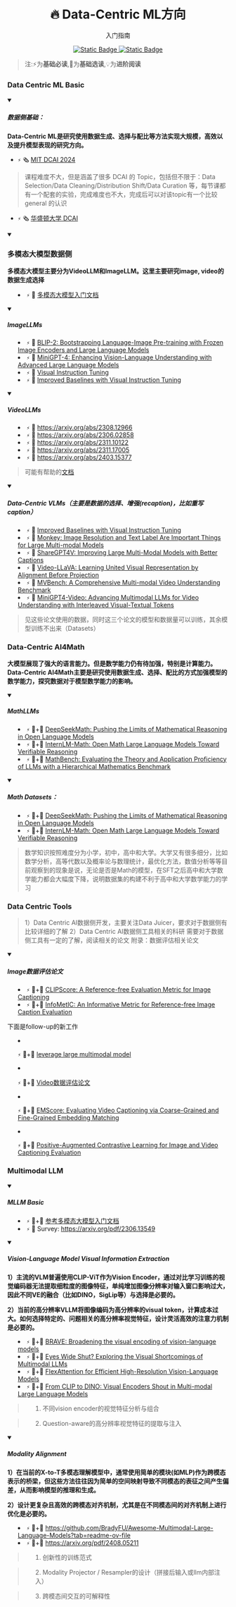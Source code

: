 <p align="center">
    <h1 align="center">🔥 Data-Centric ML方向</h1>
    <p align="center">入门指南</p>
    <p align="center">
        <a href="https://github.com/PKU-DAIR">
            <img alt="Static Badge" src="https://img.shields.io/badge/%C2%A9-PKU--DAIR-%230e529d?labelColor=%23003985">
        </a>
        <a href="https://github.com/PKU-DAIR">
            <img alt="Static Badge" src="https://img.shields.io/badge/PKU--DAIR-black?logo=github">
        </a>
    </p>
</p>

> 注:⚡为**基础必读**,💎为**基础选读**,💡为**进阶阅读**


### Data Centric ML Basic

<details open>
<summary>

##### 数据侧基础：

**Data-Centric ML是研究使用数据生成、选择与配比等方法实现大规模，高效以及提升模型表现的研究方向。**

</summary>

- `⚡` 🗞️ [MIT DCAI 2024](https://dcai.csail.mit.edu/)
> 课程难度不大，但是涵盖了很多 DCAI 的 Topic，包括但不限于：Data Selection/Data Cleaning/Distribution Shift/Data Curation 等，每节课都有一个配套的实验，完成难度也不大，完成后可以对该topic有一个比较 general 的认识
- `⚡` 🗞️ [华盛顿大学 DCAI](https://koh.pw/cse599j/)

<details open>
<summary>

### 多模态大模型数据侧

**多模态大模型主要分为VideoLLM和ImageLLM。这里主要研究image, video的数据生成选择**

- `⚡` 💭 [多模态大模型入门文档](https://wcny4qa9krto.feishu.cn/wiki/Lyq9wNeovivXpbkwaNVcebrCnnb?from=from_copylink)

<details open>
<summary>

##### ImageLLMs

- `⚡` 💭 [BLIP-2: Bootstrapping Language-Image Pre-training with Frozen Image Encoders and Large Language Models](https://arxiv.org/abs/2301.12597)
- `⚡` 💭 [MiniGPT-4: Enhancing Vision-Language Understanding with Advanced Large Language Models](https://arxiv.org/abs/2304.10592)
- `⚡` 💭 [Visual Instruction Tuning](https://arxiv.org/abs/2304.08485)
- `⚡` 💭 [Improved Baselines with Visual Instruction Tuning](https://arxiv.org/abs/2310.03744)

<details open>
<summary>

##### VideoLLMs

- `⚡` 💭 https://arxiv.org/abs/2308.12966
- `⚡` 💭 https://arxiv.org/abs/2306.02858
- `⚡` 💭 https://arxiv.org/abs/2311.10122
- `⚡` 💭 https://arxiv.org/abs/2311.17005
- `⚡` 💭 https://arxiv.org/abs/2403.15377

> 可能有帮助的[文档](https://docs.google.com/document/d/13iqTmfJZVt8Mk3yt9icXQq_Nvbkf99PGIKJaKJBb_2c/edit?usp=sharing)

<details open>
<summary>

##### Data-Centric VLMs（主要是数据的选择、增强(recaption)，比如重写caption）
- `⚡` 💭 [Improved Baselines with Visual Instruction Tuning](https://arxiv.org/abs/2310.03744)
- `⚡` 💭 [Monkey: Image Resolution and Text Label Are Important Things for Large Multi-modal Models](https://arxiv.org/abs/2311.06607)
- `⚡` 💭 [ShareGPT4V: Improving Large Multi-Modal Models with Better Captions](https://arxiv.org/abs/2311.12793)
- `⚡` 💭 [Video-LLaVA: Learning United Visual Representation by Alignment Before Projection](https://arxiv.org/abs/2311.10122)
- `⚡` 💭 [MVBench: A Comprehensive Multi-modal Video Understanding Benchmark](https://arxiv.org/abs/2311.17005)
- `⚡` 💭 [MiniGPT4-Video: Advancing Multimodal LLMs for Video Understanding with Interleaved Visual-Textual Tokens](https://arxiv.org/abs/2404.03413)
> 见这些论文使用的数据，同时这三个论文的模型和数据量可以训练，其余模型训练不出来（Datasets）


### Data-Centric AI4Math

**大模型展现了强大的语言能力。但是数学能力仍有待加强，特别是计算能力。Data-Centric AI4Math主要是研究使用数据生成、选择、配比的方式加强模型的数学能力，探究数据对于模型数学能力的影响。**

<details open>
<summary>

##### MathLLMs

- `⚡` 📄+🔧 [DeepSeekMath: Pushing the Limits of Mathematical Reasoning in Open Language Models](https://arxiv.org/abs/2402.03300)
- `⚡` 📄+🔧 [InternLM-Math: Open Math Large Language Models Toward Verifiable Reasoning](https://arxiv.org/abs/2402.06332)
- `⚡` 📄+🔧 [MathBench: Evaluating the Theory and Application Proficiency of LLMs with a Hierarchical Mathematics Benchmark](https://arxiv.org/abs/2405.12209)

<details open>
<summary>

##### Math Datasets：

- `⚡` 📄+🔧 [DeepSeekMath: Pushing the Limits of Mathematical Reasoning in Open Language Models](https://arxiv.org/abs/2402.03300)
- `⚡` 📄+🔧 [InternLM-Math: Open Math Large Language Models Toward Verifiable Reasoning](https://arxiv.org/abs/2402.06332)

> 数学知识按照难度分为小学，初中，高中和大学。大学又有很多细分，比如数学分析，高等代数以及概率论与数理统计，最优化方法，数值分析等等目前观察到的现象是说，无论是否是Math的模型，在SFT之后高中和大学数学能力都会大幅度下降，说明数据集的构建不利于高中和大学数学能力的学习

### Data Centric Tools

</summary>

> 1）Data Centric AI数据侧开发，主要关注Data Juicer，要求对于数据侧有比较详细的了解
> 2）Data Centric AI数据侧工具相关的科研
需要对于数据侧工具有一定的了解，阅读相关的论文
附录：数据评估相关论文

<details open>
<summary>

##### Image数据评估论文
- `⚡` 📄+🔧 [CLIPScore: A Reference-free Evaluation Metric for Image Captioning](https://arxiv.org/abs/2104.08718)
- `⚡` 📄+🔧 [InfoMetIC: An Informative Metric for Reference-free Image Caption Evaluation](https://aclanthology.org/2023.acl-long.178.pdf)

下面是follow-up的新工作
- `⚡` 📄+🔧 [leverage large multimodal model](https://arxiv.org/pdf/2406.06004)
- `⚡` 📄+🔧 [Video数据评估论文](https://arxiv.org/pdf/2407.18589)

- `⚡` 📄+🔧 [EMScore: Evaluating Video Captioning via Coarse-Grained and Fine-Grained Embedding Matching](https://arxiv.org/abs/2111.08919)

- `⚡` 📄+🔧 [Positive-Augmented Contrastive Learning for Image and Video Captioning Evaluation](https://arxiv.org/abs/2303.12112)


### Multimodal LLM

<details open>
<summary>

##### MLLM Basic

</summary>

- `⚡` 📄+🔧 [参考多模态大模型入门文档](https://wcny4qa9krto.feishu.cn/wiki/Lyq9wNeovivXpbkwaNVcebrCnnb)
- `⚡` 📄 Survey: https://arxiv.org/pdf/2306.13549

</details>

<details open>
<summary>

##### Vision-Language Model Visual Information Extraction

**1）主流的VLM普遍使用CLIP-ViT作为Vision Encoder，通过对比学习训练的视觉编码器无法提取细粒度的图像特征，单纯增加图像分辨率对输入窗口影响过大，因此不同VE的融合（比如DINO，SigLip等）与选择是必要的。**

**2）当前的高分辨率VLLM将图像编码为高分辨率的visual token，计算成本过大。如何选择特定的、问题相关的高分辨率视觉特征，设计灵活高效的注意力机制是必要的。**

</summary>

- `⚡` 📄+🔧 [BRAVE: Broadening the visual encoding of vision-language models](https://brave-vlms.epfl.ch/)
- `⚡` 📄+🔧 [Eyes Wide Shut? Exploring the Visual Shortcomings of Multimodal LLMs](https://arxiv.org/abs/2401.06209)
- `⚡` 📄+🔧 [FlexAttention for Efficient High-Resolution Vision-Language Models](https://arxiv.org/abs/2407.20228)
- `⚡` 📄+🔧 [From CLIP to DINO: Visual Encoders Shout in Multi-modal Large Language Models](https://arxiv.org/abs/2310.08825)

> 1. 不同vision encoder的视觉特征分析与组合

> 2. Question-aware的高分辨率视觉特征的提取与注入

</details>

<details open>
<summary>

##### Modality Alignment

**1）在当前的X-to-T多模态理解模型中，通常使用简单的模块(如MLP)作为跨模态表示的桥梁，但这些方法往往因为简单的空间映射导致不同模态的表征之间产生偏差，从而影响模型的推理和生成。**

**2）设计更复杂且高效的跨模态对齐机制，尤其是在不同模态间的对齐机制上进行优化是必要的。**

</summary>

- `⚡` 📄+🔧 https://github.com/BradyFU/Awesome-Multimodal-Large-Language-Models?tab=readme-ov-file
- `⚡` 📄+🔧 https://arxiv.org/pdf/2408.05211

> 1. 创新性的训练范式

> 2. Modality Projector / Resampler的设计（拼接后输入或llm内部注入）

> 3. 跨模态间交互的可解释性

</details>







